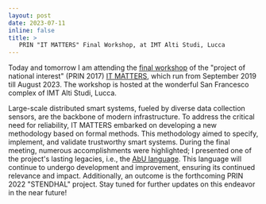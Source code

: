 ```yaml
---
layout: post
date: 2023-07-11
inline: false
title: >
   PRIN "IT MATTERS" Final Workshop, at IMT Alti Studi, Lucca
---
```

Today and tomorrow I am attending the [final workshop](https://www.imtlucca.it/en/eventonew/workshop-finale-progetto-prin-2017-it-matters) of the "project of national interest" (PRIN 2017) [IT MATTERS](http://itmatters.imtlucca.it), which run from September 2019 till August 2023.
The workshop is hosted at the wonderful San Francesco complex of IMT Alti Studi, Lucca.

Large-scale distributed smart systems, fueled by diverse data collection sensors, are the backbone of modern infrastructure. To address the critical need for reliability, IT MATTERS embarked on developing a new methodology based on formal methods. This methodology aimed to specify, implement, and validate trustworthy smart systems. 
During the final meeting, numerous accomplishments were highlighted; I presented one of the project's lasting legacies, i.e., the [AbU language](https://github.com/abu-lang). This language will continue to undergo development and improvement, ensuring its continued relevance and impact. Additionally, an outcome is the forthcoming PRIN 2022 "STENDHAL" project. Stay tuned for further updates on this endeavor in the near future!